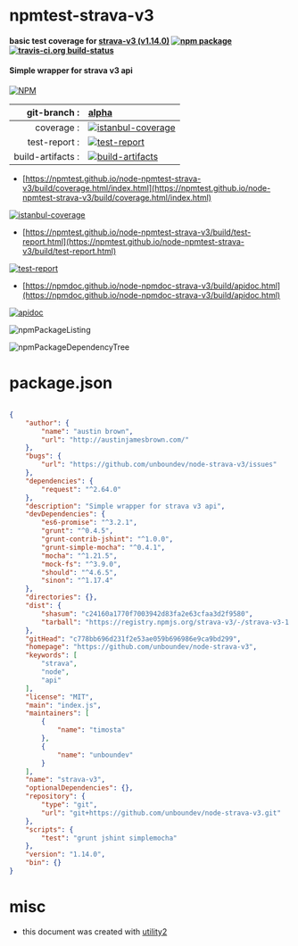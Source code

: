 # npmtest-strava-v3

#### basic test coverage for  [strava-v3 (v1.14.0)](https://github.com/unboundev/node-strava-v3)  [![npm package](https://img.shields.io/npm/v/npmtest-strava-v3.svg?style=flat-square)](https://www.npmjs.org/package/npmtest-strava-v3) [![travis-ci.org build-status](https://api.travis-ci.org/npmtest/node-npmtest-strava-v3.svg)](https://travis-ci.org/npmtest/node-npmtest-strava-v3)

#### Simple wrapper for strava v3 api

[![NPM](https://nodei.co/npm/strava-v3.png?downloads=true&downloadRank=true&stars=true)](https://www.npmjs.com/package/strava-v3)

| git-branch : | [alpha](https://github.com/npmtest/node-npmtest-strava-v3/tree/alpha)|
|--:|:--|
| coverage : | [![istanbul-coverage](https://npmtest.github.io/node-npmtest-strava-v3/build/coverage.badge.svg)](https://npmtest.github.io/node-npmtest-strava-v3/build/coverage.html/index.html)|
| test-report : | [![test-report](https://npmtest.github.io/node-npmtest-strava-v3/build/test-report.badge.svg)](https://npmtest.github.io/node-npmtest-strava-v3/build/test-report.html)|
| build-artifacts : | [![build-artifacts](https://npmtest.github.io/node-npmtest-strava-v3/glyphicons_144_folder_open.png)](https://github.com/npmtest/node-npmtest-strava-v3/tree/gh-pages/build)|

- [https://npmtest.github.io/node-npmtest-strava-v3/build/coverage.html/index.html](https://npmtest.github.io/node-npmtest-strava-v3/build/coverage.html/index.html)

[![istanbul-coverage](https://npmtest.github.io/node-npmtest-strava-v3/build/screenCapture.buildCi.browser.%252Ftmp%252Fbuild%252Fcoverage.lib.html.png)](https://npmtest.github.io/node-npmtest-strava-v3/build/coverage.html/index.html)

- [https://npmtest.github.io/node-npmtest-strava-v3/build/test-report.html](https://npmtest.github.io/node-npmtest-strava-v3/build/test-report.html)

[![test-report](https://npmtest.github.io/node-npmtest-strava-v3/build/screenCapture.buildCi.browser.%252Ftmp%252Fbuild%252Ftest-report.html.png)](https://npmtest.github.io/node-npmtest-strava-v3/build/test-report.html)

- [https://npmdoc.github.io/node-npmdoc-strava-v3/build/apidoc.html](https://npmdoc.github.io/node-npmdoc-strava-v3/build/apidoc.html)

[![apidoc](https://npmdoc.github.io/node-npmdoc-strava-v3/build/screenCapture.buildCi.browser.%252Ftmp%252Fbuild%252Fapidoc.html.png)](https://npmdoc.github.io/node-npmdoc-strava-v3/build/apidoc.html)

![npmPackageListing](https://npmtest.github.io/node-npmtest-strava-v3/build/screenCapture.npmPackageListing.svg)

![npmPackageDependencyTree](https://npmtest.github.io/node-npmtest-strava-v3/build/screenCapture.npmPackageDependencyTree.svg)



# package.json

```json

{
    "author": {
        "name": "austin brown",
        "url": "http://austinjamesbrown.com/"
    },
    "bugs": {
        "url": "https://github.com/unboundev/node-strava-v3/issues"
    },
    "dependencies": {
        "request": "^2.64.0"
    },
    "description": "Simple wrapper for strava v3 api",
    "devDependencies": {
        "es6-promise": "^3.2.1",
        "grunt": "^0.4.5",
        "grunt-contrib-jshint": "^1.0.0",
        "grunt-simple-mocha": "^0.4.1",
        "mocha": "^1.21.5",
        "mock-fs": "^3.9.0",
        "should": "^4.6.5",
        "sinon": "^1.17.4"
    },
    "directories": {},
    "dist": {
        "shasum": "c24160a1770f7003942d83fa2e63cfaa3d2f9580",
        "tarball": "https://registry.npmjs.org/strava-v3/-/strava-v3-1.14.0.tgz"
    },
    "gitHead": "c778bb696d231f2e53ae059b696986e9ca9bd299",
    "homepage": "https://github.com/unboundev/node-strava-v3",
    "keywords": [
        "strava",
        "node",
        "api"
    ],
    "license": "MIT",
    "main": "index.js",
    "maintainers": [
        {
            "name": "timosta"
        },
        {
            "name": "unboundev"
        }
    ],
    "name": "strava-v3",
    "optionalDependencies": {},
    "repository": {
        "type": "git",
        "url": "git+https://github.com/unboundev/node-strava-v3.git"
    },
    "scripts": {
        "test": "grunt jshint simplemocha"
    },
    "version": "1.14.0",
    "bin": {}
}
```



# misc
- this document was created with [utility2](https://github.com/kaizhu256/node-utility2)

